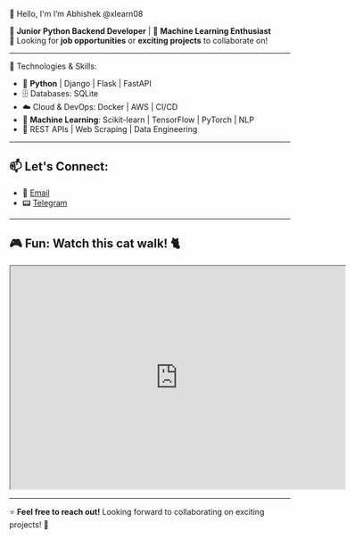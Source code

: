  👋 Hello, I'm I’m Abhishek @xlearn08

🚀 **Junior Python Backend Developer** | 🤖 **Machine Learning Enthusiast**  
💼 Looking for **job opportunities** or **exciting projects** to collaborate on!  

---

 🔧 Technologies & Skills:
- 🐍 **Python** | Django | Flask | FastAPI  
- 🗄️ Databases: SQLite  
- ☁️ Cloud & DevOps: Docker | AWS | CI/CD  
- 🤖 **Machine Learning**: Scikit-learn | TensorFlow | PyTorch | NLP  
- 🔗 REST APIs | Web Scraping | Data Engineering  

---

## 📫 Let's Connect:
- 📧 [Email](mailto:revilabhi@gmail.com)  
- 📟 [Telegram](https://t.me/oohyess99)  

---

## 🎮 Fun: Watch this cat walk! 🐈  

<!-- Cat-Walking Game -->
<iframe src="https://editor.p5js.org/embed/Syc1fPZov" width="600" height="400"></iframe>

---

⭐ **Feel free to reach out!** Looking forward to collaborating on exciting projects! 🚀

<!---
xlearn08/xlearn08 is a ✨ special ✨ repository because its `README.md` (this file) appears on your GitHub profile.
You can click the Preview link to take a look at your changes.
--->
